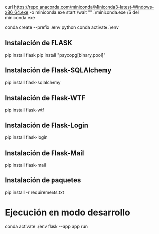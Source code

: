 curl https://repo.anaconda.com/miniconda/Miniconda3-latest-Windows-x86_64.exe -o miniconda.exe
start /wait "" .\miniconda.exe /S
del miniconda.exe

conda create --prefix .\env python
conda activate .\env

## Instalación de FLASK
pip install flask
pip install "psycopg[binary,pool]"

## Instalación de Flask-SQLAlchemy
pip install flask-sqlalchemy
## Instalación de Flask-WTF
pip install flask-wtf
## Instalación de Flask-Login
pip install flask-login
## Instalación de Flask-Mail
pip install flask-mail

## Instalación de paquetes
pip install -r requirements.txt

# Ejecución en modo desarrollo
conda activate ./env flask --app app run
